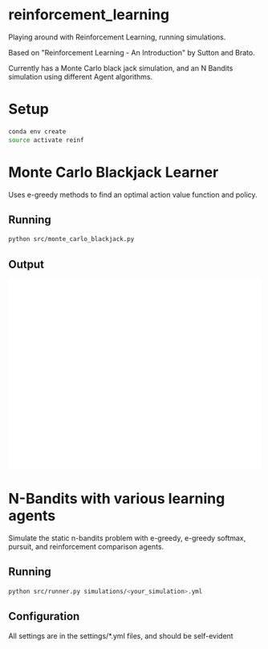 # reinforcement_learning
Playing around with Reinforcement Learning, running simulations.

Based on "Reinforcement Learning - An Introduction" by Sutton and Brato.

Currently has a Monte Carlo black jack simulation, and an N Bandits simulation using different Agent algorithms.

# Setup
```bash
conda env create
source activate reinf
```

# Monte Carlo Blackjack Learner
Uses e-greedy methods to find an optimal action value function and policy.

## Running
```bash
python src/monte_carlo_blackjack.py
```

## Output
![Acton Value function for optimal policy](state_value_function.png)

# N-Bandits with various learning agents
Simulate the static n-bandits problem with e-greedy, e-greedy softmax, pursuit, and reinforcement comparison agents.

## Running
```bash
python src/runner.py simulations/<your_simulation>.yml
```

## Configuration
All settings are in the settings/*.yml files, and should be self-evident
